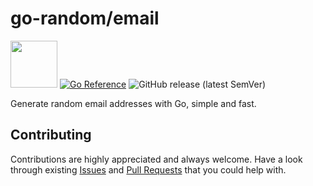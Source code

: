# go-random/email

<img src="https://storage.googleapis.com/gopherizeme.appspot.com/gophers/554de4d85f68c1d9cf6ab4c6d4a07a2aa21f8056.png" width="75" height="75"> [![Go Reference](https://pkg.go.dev/badge/github.com/go-random/email.svg)](https://pkg.go.dev/github.com/go-random/email)
![GitHub release (latest SemVer)](https://img.shields.io/github/v/release/go-random/email)

Generate random email addresses with Go, simple and fast.

## Contributing

Contributions are highly appreciated and always welcome.
Have a look through existing [Issues](https://github.com/go-random/email/issues) and [Pull Requests](https://github.com/go-random/email/pulls) that you could help with.
